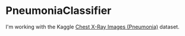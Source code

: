 # PneumoniaClassifier
I'm working with the Kaggle [Chest X-Ray Images (Pneumonia)](https://www.kaggle.com/datasets/paultimothymooney/chest-xray-pneumonia/data) dataset. 
